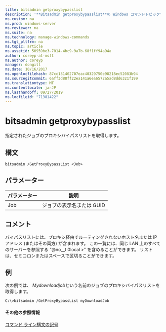 ```yaml
---
title: bitsadmin getproxybypasslist
description: '**Bitsadmin getproxybypasslist**の Windows コマンドトピックでは、指定されたジョブのプロキシバイパスリストを取得します。'
ms.custom: na
ms.prod: windows-server
ms.reviewer: na
ms.suite: na
ms.technology: manage-windows-commands
ms.tgt_pltfrm: na
ms.topic: article
ms.assetid: 50959be3-7014-4bc9-9a7b-68f1ff94a94a
author: coreyp-at-msft
ms.author: coreyp
manager: dongill
ms.date: 10/16/2017
ms.openlocfilehash: 87cc131402707eac40329750e98218ec52083b94
ms.sourcegitcommit: 6aff3d88ff22ea141a6ea6572a5ad8dd6321f199
ms.translationtype: MT
ms.contentlocale: ja-JP
ms.lasthandoff: 09/27/2019
ms.locfileid: "71381422"
---
```

# <a name="bitsadmin-getproxybypasslist"></a>bitsadmin getproxybypasslist

指定されたジョブのプロキシバイパスリストを取得します。

## <a name="syntax"></a>構文

```
bitsadmin /GetProxyBypassList <Job>
```

## <a name="parameters"></a>パラメーター

|パラメーター|説明|
|---------|-----------|
|Job|ジョブの表示名または GUID|

## <a name="remarks"></a>コメント

バイパスリストには、プロキシ経由でルーティングされないホスト名または IP アドレス (またはその両方) が含まれます。 この一覧には、同じ LAN 上のすべてのサーバーを参照する "@no__t 0local >" を含めることができます。 リストは、セミコロンまたはスペースで区切ることができます。

## <a name="BKMK_examples"></a>例

次の例では、 *Mydownloadjob*という名前のジョブのプロキシバイパスリストを取得します。
```
C:\>bitsadmin /GetProxyBypassList myDownloadJob
```

#### <a name="additional-references"></a>その他の参照情報

[コマンド ライン構文の記号](command-line-syntax-key.md)